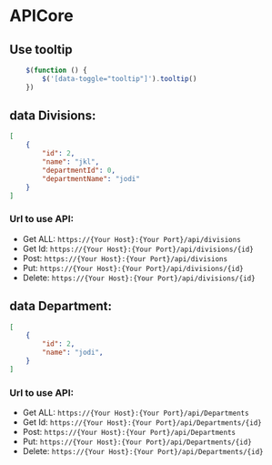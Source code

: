 # APICore

## Use tooltip
```javascript
    $(function () {
        $('[data-toggle="tooltip"]').tooltip()
    })
```


## data Divisions:

```json
[
    {
        "id": 2,
        "name": "jkl",
        "departmentId": 0,
        "departmentName": "jodi"
    }
]
```

### Url to use API:

- Get ALL: `https://{Your Host}:{Your Port}/api/divisions`
- Get Id: `https://{Your Host}:{Your Port}/api/divisions/{id}`
- Post: `https://{Your Host}:{Your Port}/api/divisions`
- Put: `https://{Your Host}:{Your Port}/api/divisions/{id}`
- Delete: `https://{Your Host}:{Your Port}/api/divisions/{id}`

## data Department:

```json
[
    {
        "id": 2,
        "name": "jodi",
    }
]
```

### Url to use API:

- Get ALL: `https://{Your Host}:{Your Port}/api/Departments`
- Get Id: `https://{Your Host}:{Your Port}/api/Departments/{id}`
- Post: `https://{Your Host}:{Your Port}/api/Departments`
- Put: `https://{Your Host}:{Your Port}/api/Departments/{id}`
- Delete: `https://{Your Host}:{Your Port}/api/Departments/{id}`
